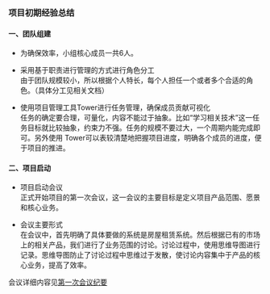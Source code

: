 ### 项目初期经验总结
    
    
#### 一、团队组建

- 为确保效率，小组核心成员一共6人。

- 采用基于职责进行管理的方式进行角色分工  
 由于团队规模较小，所以根据个人特长，每个人担任一个或者多个合适的角色。（具体分工见相关文档）
  
- 使用项目管理工具Tower进行任务管理，确保成员贡献可视化  
 任务的确定要合理，可量化，内容不能过于抽象。比如“学习相关技术”这一任务目标就比较抽象，约束力不强。任务的规模不要过大，一个周期内能完成即可。另外使用  Tower可以表较清楚地把握项目进度，明确各个成员的进度，便于项目的推进。

#### 二、项目启动

- 项目启动会议  
 正式开始项目的第一次会议，这一会议的主要目标是定义项目产品范围、愿景和核心业务。

- 会议主要形式  
 在会议中，首先明确了具体要做的系统是房屋租赁系统。然后根据已有的市场上的相关产品，我们进行了业务范围的讨论。讨论过程中，使用思维导图进行记录。思维导图防止了讨论过程中思维过于发散，使讨论内容集中于产品的核心业务，提高了效率。
 
会议详细内容见[第一次会议纪要]()
